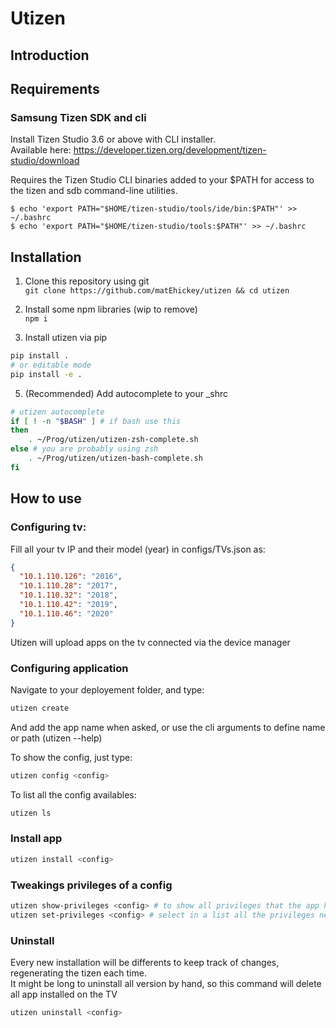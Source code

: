 # Utizen

## Introduction

## Requirements

### Samsung Tizen SDK and cli
Install Tizen Studio 3.6 or above with CLI installer.  
Available here: https://developer.tizen.org/development/tizen-studio/download  

Requires the Tizen Studio CLI binaries added to your $PATH for access to the tizen and sdb command-line utilities.

```
$ echo 'export PATH="$HOME/tizen-studio/tools/ide/bin:$PATH"' >> ~/.bashrc
$ echo 'export PATH="$HOME/tizen-studio/tools:$PATH"' >> ~/.bashrc
```

## Installation

1. Clone this repository using git  
`git clone https://github.com/matEhickey/utizen && cd utizen`

3. Install some npm libraries (wip to remove)  
`npm i`

4. Install utizen via pip  
~~~sh
pip install .
# or editable mode
pip install -e .
~~~

5. (Recommended) Add autocomplete to your \_shrc
~~~bash
# utizen autocomplete
if [ ! -n "$BASH" ] # if bash use this
then 
	. ~/Prog/utizen/utizen-zsh-complete.sh
else # you are probably using zsh
	. ~/Prog/utizen/utizen-bash-complete.sh
fi
~~~


## How to use
### Configuring tv:  
Fill all your tv IP and their model (year) in configs/TVs.json as:  
~~~json
{
  "10.1.110.126": "2016",
  "10.1.110.28": "2017",
  "10.1.110.32": "2018",
  "10.1.110.42": "2019",
  "10.1.110.46": "2020"
}
~~~

Utizen will upload apps on the tv connected via the device manager  

### Configuring application
Navigate to your deployement folder, and type:  
~~~sh
utizen create
~~~  

And add the app name when asked, or use the cli arguments to define name or path (utizen --help)

To show the config, just type:  
~~~sh
utizen config <config>
~~~  

To list all the config availables:  
~~~sh
utizen ls
~~~  


### Install app
~~~sh
utizen install <config>
~~~

### Tweakings privileges of a config
~~~sh
utizen show-privileges <config> # to show all privileges that the app have
utizen set-privileges <config> # select in a list all the privileges needed
~~~

### Uninstall
Every new installation will be differents to keep track of changes, regenerating the tizen each time.  
It might be long to uninstall all version by hand, so this command will delete all <config> app installed on the TV  

~~~sh
utizen uninstall <config>
~~~
